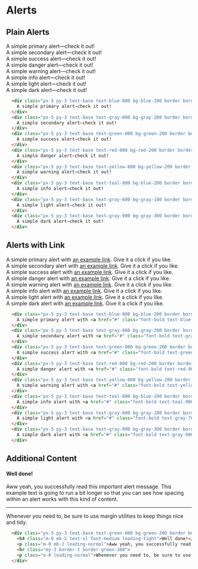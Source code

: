 # Alerts

## Plain Alerts

<code-preview>
  <div class="px-5 py-3 mt-2 text-base text-blue-800 bg-blue-200 border border-blue-300 border-solid rounded" role="alert">
    A simple primary alert—check it out!
  </div>
  <div class="px-5 py-3 mt-4 text-base text-gray-800 bg-gray-200 border border-gray-300 border-solid rounded" role="alert">
    A simple secondary alert—check it out!
  </div>
  <div class="px-5 py-3 mt-4 text-base text-green-800 bg-green-200 border border-green-300 border-solid rounded" role="alert">
    A simple success alert—check it out!
  </div>
  <div class="px-5 py-3 mt-4 text-base text-red-800 bg-red-200 border border-red-300 border-solid rounded" role="alert">
    A simple danger alert—check it out!
  </div>
  <div class="px-5 py-3 mt-4 text-base text-yellow-800 bg-yellow-200 border border-yellow-300 border-solid rounded" role="alert">
    A simple warning alert—check it out!
  </div>
  <div class="px-5 py-3 mt-4 text-base text-teal-800 bg-blue-200 border border-blue-300 border-solid rounded" role="alert">
    A simple info alert—check it out!
  </div>
  <div class="px-5 py-3 mt-4 text-base text-gray-600 bg-gray-100 border border-gray-200 border-solid rounded" role="alert">
    A simple light alert—check it out!
  </div>
  <div class="px-5 py-3 mt-4 text-base text-gray-900 bg-gray-300 border border-gray-400 border-solid rounded" role="alert">
    A simple dark alert—check it out!
  </div>
</code-preview>

``` html
  <div class="px-5 py-3 text-base text-blue-800 bg-blue-200 border border-blue-300 border-solid rounded" role="alert">
    A simple primary alert—check it out!
  </div>
  <div class="px-5 py-3 text-base text-gray-800 bg-gray-200 border border-gray-300 border-solid rounded" role="alert">
    A simple secondary alert—check it out!
  </div>
  <div class="px-5 py-3 text-base text-green-800 bg-green-200 border border-green-300 border-solid rounded" role="alert">
    A simple success alert—check it out!
  </div>
  <div class="px-5 py-3 text-base text-red-800 bg-red-200 border border-red-300 border-solid rounded" role="alert">
    A simple danger alert—check it out!
  </div>
  <div class="px-5 py-3 text-base text-yellow-800 bg-yellow-200 border border-yellow-300 border-solid rounded" role="alert">
    A simple warning alert—check it out!
  </div>
  <div class="px-5 py-3 text-base text-teal-800 bg-blue-200 border border-blue-300 border-solid rounded" role="alert">
    A simple info alert—check it out!
  </div>
  <div class="px-5 py-3 text-base text-gray-600 bg-gray-100 border border-gray-200 border-solid rounded" role="alert">
    A simple light alert—check it out!
  </div>
  <div class="px-5 py-3 text-base text-gray-900 bg-gray-300 border border-gray-400 border-solid rounded" role="alert">
    A simple dark alert—check it out!
  </div>
```

## Alerts with Link

<code-preview>
  <div class="px-5 py-3 mt-2 text-base text-blue-800 bg-blue-200 border border-blue-300 border-solid rounded" role="alert">
    A simple primary alert with <a href="#" class="font-bold text-blue-900 hover:underline">an example link</a>. Give it a click if you like.
  </div>
  <div class="px-5 py-3 mt-4 text-base text-gray-800 bg-gray-200 border border-gray-300 border-solid rounded" role="alert">
    A simple secondary alert with <a href="#" class="font-bold text-gray-900 hover:underline">an example link</a>. Give it a click if you like.
  </div>
  <div class="px-5 py-3 mt-4 text-base text-green-800 bg-green-200 border border-green-300 border-solid rounded" role="alert">
    A simple success alert with <a href="#" class="font-bold text-green-900 hover:underline">an example link</a>. Give it a click if you like.
  </div>
  <div class="px-5 py-3 mt-4 text-base text-red-800 bg-red-200 border border-red-300 border-solid rounded" role="alert">
    A simple danger alert with <a href="#" class="font-bold text-red-900 hover:underline">an example link</a>. Give it a click if you like.
  </div>
  <div class="px-5 py-3 mt-4 text-base text-yellow-800 bg-yellow-200 border border-yellow-300 border-solid rounded" role="alert">
    A simple warning alert with <a href="#" class="font-bold text-yellow-900 hover:underline">an example link</a>. Give it a click if you like.
  </div>
  <div class="px-5 py-3 mt-4 text-base text-teal-800 bg-blue-200 border border-blue-300 border-solid rounded" role="alert">
    A simple info alert with <a href="#" class="font-bold text-teal-900 hover:underline">an example link</a>. Give it a click if you like.
  </div>
  <div class="px-5 py-3 mt-4 text-base text-gray-600 bg-gray-100 border border-gray-200 border-solid rounded" role="alert">
    A simple light alert with <a href="#" class="font-bold text-gray-700 hover:underline">an example link</a>. Give it a click if you like.
  </div>
  <div class="px-5 py-3 mt-4 text-base text-gray-900 bg-gray-300 border border-gray-400 border-solid rounded" role="alert">
    A simple dark alert with <a href="#" class="font-bold text-gray-900 hover:underline">an example link</a>. Give it a click if you like.
  </div>
</code-preview>

``` html
  <div class="px-5 py-3 text-base text-blue-800 bg-blue-200 border border-blue-300 border-solid rounded" role="alert">
    A simple primary alert with <a href="#" class="font-bold text-blue-900 hover:underline">an example link</a>. Give it a click if you like.
  </div>
  <div class="px-5 py-3 text-base text-gray-800 bg-gray-200 border border-gray-300 border-solid rounded" role="alert">
    A simple secondary alert with <a href="#" class="font-bold text-gray-900 hover:underline">an example link</a>. Give it a click if you like.
  </div>
  <div class="px-5 py-3 text-base text-green-800 bg-green-200 border border-green-300 border-solid rounded" role="alert">
    A simple success alert with <a href="#" class="font-bold text-green-900 hover:underline">an example link</a>. Give it a click if you like.
  </div>
  <div class="px-5 py-3 text-base text-red-800 bg-red-200 border border-red-300 border-solid rounded" role="alert">
    A simple danger alert with <a href="#" class="font-bold text-red-900 hover:underline">an example link</a>. Give it a click if you like.
  </div>
  <div class="px-5 py-3 text-base text-yellow-800 bg-yellow-200 border border-yellow-300 border-solid rounded" role="alert">
    A simple warning alert with <a href="#" class="font-bold text-yellow-900 hover:underline">an example link</a>. Give it a click if you like.
  </div>
  <div class="px-5 py-3 text-base text-teal-800 bg-blue-200 border border-blue-300 border-solid rounded" role="alert">
    A simple info alert with <a href="#" class="font-bold text-teal-900 hover:underline">an example link</a>. Give it a click if you like.
  </div>
  <div class="px-5 py-3 text-base text-gray-600 bg-gray-100 border border-gray-200 border-solid rounded" role="alert">
    A simple light alert with <a href="#" class="font-bold text-gray-700 hover:underline">an example link</a>. Give it a click if you like.
  </div>
  <div class="px-5 py-3 text-base text-gray-900 bg-gray-300 border border-gray-400 border-solid rounded" role="alert">
    A simple dark alert with <a href="#" class="font-bold text-gray-900 hover:underline">an example link</a>. Give it a click if you like.
  </div>
```

## Additional Content

<code-preview>
  <div class="px-5 py-3 text-base text-green-800 bg-green-200 border border-green-300 border-solid rounded" role="alert">
    <h4 class="m-0 mb-2 text-xl font-medium leading-tight">Well done!</h4>
    <p class="m-0 mb-2 leading-normal">Aww yeah, you successfully read this important alert message. This example text is going to run a bit longer so that you can see how spacing within an alert works with this kind of content.</p>
    <hr class="my-3 border-t border-green-300">
    <p class="m-0 leading-normal">Whenever you need to, be sure to use margin utilities to keep things nice and tidy.</p>
  </div>
</code-preview>

``` html
  <div class="px-5 py-3 text-base text-green-800 bg-green-200 border border-green-300 border-solid rounded" role="alert">
    <h4 class="m-0 mb-2 text-xl font-medium leading-tight">Well done!</h4>
    <p class="m-0 mb-2 leading-normal">Aww yeah, you successfully read this important alert message. This example text is going to run a bit longer so that you can see how spacing within an alert works with this kind of content.</p>
    <hr class="my-3 border-t border-green-300">
    <p class="m-0 leading-normal">Whenever you need to, be sure to use margin utilities to keep things nice and tidy.</p>
  </div>
```